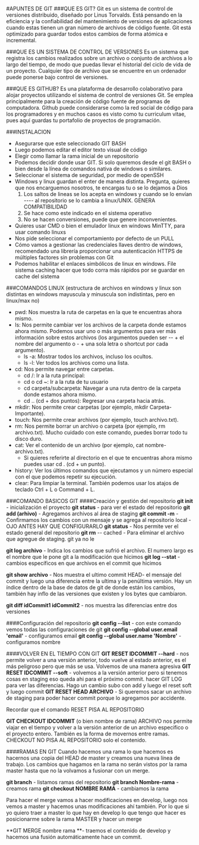 #APUNTES DE GIT
###QUE ES GIT?
Git es un sistema de control de versiones distribuido, diseñado por Linus  Torvalds. Está pensando en la eficiencia y la confiabilidad del mantenimiento de versiones de aplicaciones cuando estas tienen un gran número de archivos de código fuente. Git está optimizado para guardar todos estos cambios de forma atómica e incremental.

###QUE ES UN SISTEMA DE CONTROL DE VERSIONES
Es un sistema que registra los cambios realizados sobre un archivo o conjunto de archivos a lo largo del tiempo, de modo que puedas llevar el historial del ciclo de vida de un proyecto. Cualquier tipo de archivo que se encuentre en un ordenador puede ponerse bajo control de versiones.

###QUE ES GITHUB?
Es una plataforma de desarrollo colaborativo para alojar proyectos utilizando el sistema de control de versiones Git. Se emplea principalmente para la creación de código fuente de programas de computadora. Github puede considerarse como la red social de código para los programadores y en muchos casos es visto como tu curriculum vitae, pues aquí guardas tu portafolio de proyectos de programación.

###INSTALACION
- Asegurarse que este seleccionado GIT BASH
- Luego podemos editar el editor texto visual de código
- Elegir como llamar la rama inicial de un repositorio
- Podemos decidir donde usar GIT. Si solo queremos desde el git BASH o bien desde la línea de comandos nativa de windows o similares.
- Seleccionar el sistema de seguridad, por medio de openSSH
- Windows y linux guardan el enter de manera distinta. Pregunta, quieres que nos encarguemos nosotros, te encargas tu o se lo dejamos a Dios
	1. Los saltos de lineas se los acepta en windows y cuando se lo envían ---- al repositorio se lo cambia a linux/UNIX. GENERA COMPATIBILIDAD
	2. Se hace como este indicado en el sistema operativo
	3. No se hacen conversiones, puede que genere inconvenientes.
- Quieres usar CMD o bien el emulador linux en windows MinTTY, para usar comando linuxs
- Nos pide seleccionar el comportamiento por defecto de un PULL
- Cómo vamos a gestionar las credenciales llaves dentro de windows, recomendado una librería proporcionar una autenticación HTTPS de  múltiples factores sin problemas con Git
- Podemos habilitar el enlaces simbólicos de linux en windows.
File sistema caching hacer que todo corra más rápidos por se guardar en cache del sistema

###COMANDOS LINUX 
(estructura de archivos en windows y linux son distintas en windows mayuscula y minuscula son indistintas, pero en linux/max no)

- pwd: Nos muestra la ruta de carpetas en la que te encuentras ahora mismo.
- ls: Nos permite cambiar ver los archivos de la carpeta donde estamos ahora mismo. Podemos usar uno o más argumentos para ver más información sobre estos archivos (los argumentos pueden ser -- + el nombre del argumento o - + una sola letra o shortcut por cada argumento).
    - ls -a: Mostrar todos los archivos, incluso los ocultos.
    - ls -l: Ver todos los archivos como una lista.
- cd: Nos permite navegar entre carpetas.
    - cd /: Ir a la ruta principal:
    - cd o cd ~: Ir a la ruta de tu usuario
    - cd carpeta/subcarpeta: Navegar a una ruta dentro de la carpeta donde estamos ahora mismo.
    - cd .. (cd + dos puntos): Regresar una carpeta hacia atrás.
- mkdir: Nos permite crear carpetas (por ejemplo, mkdir Carpeta-Importante).
- touch: Nos permite crear archivos (por ejemplo, touch archivo.txt).
- rm: Nos permite borrar un archivo o carpeta (por ejemplo, rm archivo.txt). Mucho cuidado con este comando, puedes borrar todo tu disco duro.
- cat: Ver el contenido de un archivo (por ejemplo, cat nombre-archivo.txt).
    - Si quieres referirte al directorio en el que te encuentras ahora mismo puedes usar cd . (cd + un punto).
- history: Ver los últimos comandos que ejecutamos y un número especial con el que podemos repetir su ejecución.
- clear: Para limpiar la terminal. También podemos usar los atajos de teclado Ctrl + L o Command + L.

###COMANDO BASICOS GIT
####Creación y gestión del repositorio
**git init** - inicialización el proyecto
**git status** - para ver el estado del repositorio
**git add (arhivo)** - Agregamos archivos al área de staging
**git commit -m**  - Confirmamos los cambios con un mensaje y se agrega al repositorio local -OJO ANTES HAY QUE CONFIGURARLO
**git status** - Nos permite ver el estado general del repositorio
**git rm** -- cached - Para eliminar el archivo que agregue de staging. git ya no le

**git log archivo** - Indica los cambios que sufrió el archivo. El numero largo es el nombre que le pone git a la modificación que hicimos
**git log --stat** - cambios específicos en que archivos en el commit que hicimos

**git show archivo** - Nos muestra el ultimo commit HEAD- el mensaje del commit  y luego una diferencia entre la ultima y la penúltima versión. Hay un índice dentro de la base de datos de git de donde están los cambios, también hay inflo de las versiones que existen y los bytes que cambiaron.

**git diff idCommit1 idCommit2** - nos muestra las diferencias entre dos versiones

####Configuración del repositorio
**git config --list** - con este comando vemos todas las configuraciones de git
**git config --global user.email 'email'** - configuramos email
**git config --global user.name 'Nombre'** - configuramos nombre


####VOLVER EN EL TIEMPO CON GIT
**GIT RESET IDCOMMIT --hard** - nos permite volver a una versión anterior, todo vuelve
al estado anterior, es el más peligroso pero que más se usa. Volvemos de una manera agresiva
**GIT RESET IDCOMMIT --soft** - volvemos a la versión anterior pero si tenemos cosas en staging eso queda ahi para el próximo commit. hacer GIT LOG para ver las diferencias. Hago un cambio subo con add y luego el reset soft y luego commit 
**GIT RESET HEAD ARCHIVO** - Si queremos sacar un archivo de staging para poder hacer commit porque lo agregamos por accidente.

Recordar que el comando RESET PISA AL REPOSITORIO

**GIT CHECKOUT IDCOMMIT** (o bien nombre de rama) ARCHIVO nos permite viajar en el tiempo y volver a la versión anterior de un archivo especifico o el proyecto entero. También es la 
forma de movernos entre ramas.
CHECKOUT NO PISA AL REPOSITORIO solo el contenido.

####RAMAS EN GIT
Cuando hacemos una rama lo que hacemos es hacernos una copia del HEAD de master y creamos una nueva línea de trabajo. Los cambios que hagamos en la rama no serán vistos por la rama master hasta que no la volvamos a fusionar con un merge.

**git branch** - listamos ramas del repositorio
**git branch Nombre-rama**  - creamos rama 
**git checkout NOMBRE RAMA** - cambiamos la rama

Para hacer el merge vamos a hacer modificaciones en develop, luego nos vemos a master y hacemos unas modificaciones ahí también. Por lo que si yo quiero traer a master lo que hay en develop lo que tengo que hacer es posicionarme sobre la rama MASTER y hacer un merge

**GIT MERGE nombre rama **- traemos el contenido de develop y hacemos una fusión
automáticamente hace un commit.

